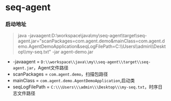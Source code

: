# seq-agent
### 启动地址
> java -javaagent:D:\\workspace\\java\\my\\seq-agent\\target\\seq-agent.jar="scanPackages=com.agent.demo&mainClass=com.agent.demo.AgentDemoApplication&seqLogFilePath=C:\\\Users\\\admin\\\Desktop\\\my-seq.txt" -jar agent-demo.jar

* -javaagent = `D:\\workspace\\java\\my\\seq-agent\\target\\seq-agent.jar`，Agent文件路径
* scanPackages = `com.agent.demo`，扫描包路径
* mainClass = `com.agent.demo.AgentDemoApplication`,启动类
* seqLogFilePath = `C:\\\Users\\\admin\\\Desktop\\\my-seq.txt`，时序日志文件路径

